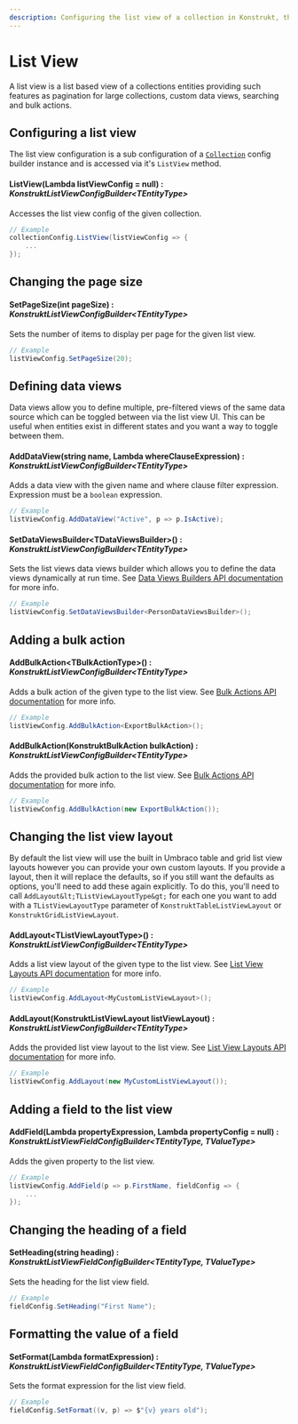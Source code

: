 ```yaml
---
description: Configuring the list view of a collection in Konstrukt, the fluent administration panel builder for Umbraco.
---
```


# List View

A list view is a list based view of a collections entities providing such features as pagination for large collections, custom data views, searching and bulk actions.

## Configuring a list view

The list view configuration is a sub configuration of a [`Collection`](collections.md) config builder instance and is accessed via it's `ListView` method.

#### ListView(Lambda listViewConfig = null) : *KonstruktListViewConfigBuilder&lt;TEntityType&gt;*

Accesses the list view config of the given collection.

````csharp
// Example
collectionConfig.ListView(listViewConfig => {
    ...
});
````

## Changing the page size

#### SetPageSize(int pageSize) : *KonstruktListViewConfigBuilder&lt;TEntityType&gt;*

Sets the number of items to display per page for the given list view.

````csharp
// Example
listViewConfig.SetPageSize(20);
````

## Defining data views

Data views allow you to define multiple, pre-filtered views of the same data source which can be toggled between via the list view UI. This can be useful when entities exist in different states and you want a way to toggle between them.

#### AddDataView(string name, Lambda whereClauseExpression) : *KonstruktListViewConfigBuilder&lt;TEntityType&gt;*

Adds a data view with the given name and where clause filter expression. Expression must be a `boolean` expression.

````csharp
// Example
listViewConfig.AddDataView("Active", p => p.IsActive);
````

#### SetDataViewsBuilder&lt;TDataViewsBuilder&gt;() : *KonstruktListViewConfigBuilder&lt;TEntityType&gt;*

Sets the list views data views builder which allows you to define the data views dynamically at run time. See [Data Views Builders API documentation](data-views-builders.md) for more info.

````csharp
// Example
listViewConfig.SetDataViewsBuilder<PersonDataViewsBuilder>();
````

## Adding a bulk action

#### AddBulkAction&lt;TBulkActionType&gt;() : *KonstruktListViewConfigBuilder&lt;TEntityType&gt;*

Adds a bulk action of the given type to the list view. See [Bulk Actions API documentation](bulk-actions/) for more info.

````csharp
// Example
listViewConfig.AddBulkAction<ExportBulkAction>();
````

#### AddBulkAction(KonstruktBulkAction bulkAction) : *KonstruktListViewConfigBuilder&lt;TEntityType&gt;*

Adds the provided bulk action to the list view. See [Bulk Actions API documentation](bulk-actions.md) for more info.

````csharp
// Example
listViewConfig.AddBulkAction(new ExportBulkAction());
````

## Changing the list view layout

By default the list view will use the built in Umbraco table and grid list view layouts however you can provide your own custom layouts. If you provide a layout, then it will replace the defaults, so if you still want the defaults as options, you'll need to add these again explicitly. To do this, you'll need to call `AddLayout&lt;TListViewLayoutType&gt;` for each one you want to add with a `TListViewLayoutType` parameter of `KonstruktTableListViewLayout` or `KonstruktGridListViewLayout`.

#### AddLayout&lt;TListViewLayoutType&gt;() : *KonstruktListViewConfigBuilder&lt;TEntityType&gt;*

Adds a list view layout of the given type to the list view. See [List View Layouts API documentation](list-view-layouts.md) for more info.

````csharp
// Example
listViewConfig.AddLayout<MyCustomListViewLayout>();
````

#### AddLayout(KonstruktListViewLayout listViewLayout) : *KonstruktListViewConfigBuilder&lt;TEntityType&gt;*

Adds the provided list view layout to the list view. See [List View Layouts API documentation](list-view-layouts.md) for more info.

````csharp
// Example
listViewConfig.AddLayout(new MyCustomListViewLayout());
````

## Adding a field to the list view

#### AddField(Lambda propertyExpression, Lambda propertyConfig = null) : *KonstruktListViewFieldConfigBuilder&lt;TEntityType, TValueType&gt;*

Adds the given property to the list view.

````csharp
// Example
listViewConfig.AddField(p => p.FirstName, fieldConfig => {
    ...
});
````

## Changing the heading of a field

#### SetHeading(string heading) : *KonstruktListViewFieldConfigBuilder&lt;TEntityType, TValueType&gt;*

Sets the heading for the list view field.

````csharp
// Example
fieldConfig.SetHeading("First Name");
````

## Formatting the value of a field

#### SetFormat(Lambda formatExpression) : *KonstruktListViewFieldConfigBuilder&lt;TEntityType, TValueType&gt;*

Sets the format expression for the list view field.

````csharp
// Example
fieldConfig.SetFormat((v, p) => $"{v} years old");
````

